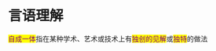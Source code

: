 # 言语理解

<mark style="color:purple;">自成一体</mark>指在某种学术、艺术或技术上有<mark style="color:purple;">独创的见解</mark>或<mark style="color:purple;">独特</mark>的做法
